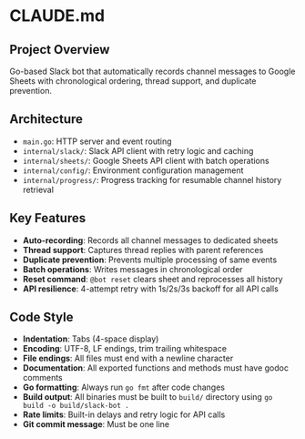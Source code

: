 # CLAUDE.md

## Project Overview
Go-based Slack bot that automatically records channel messages to Google Sheets with chronological ordering, thread support, and duplicate prevention.

## Architecture
- `main.go`: HTTP server and event routing
- `internal/slack/`: Slack API client with retry logic and caching  
- `internal/sheets/`: Google Sheets API client with batch operations
- `internal/config/`: Environment configuration management
- `internal/progress/`: Progress tracking for resumable channel history retrieval

## Key Features
- **Auto-recording**: Records all channel messages to dedicated sheets
- **Thread support**: Captures thread replies with parent references
- **Duplicate prevention**: Prevents multiple processing of same events
- **Batch operations**: Writes messages in chronological order
- **Reset command**: `@bot reset` clears sheet and reprocesses all history
- **API resilience**: 4-attempt retry with 1s/2s/3s backoff for all API calls

## Code Style
- **Indentation**: Tabs (4-space display)
- **Encoding**: UTF-8, LF endings, trim trailing whitespace
- **File endings**: All files must end with a newline character
- **Documentation**: All exported functions and methods must have godoc comments
- **Go formatting**: Always run `go fmt` after code changes
- **Build output**: All binaries must be built to `build/` directory using `go build -o build/slack-bot .`
- **Rate limits**: Built-in delays and retry logic for API calls
- **Git commit message**: Must be one line
